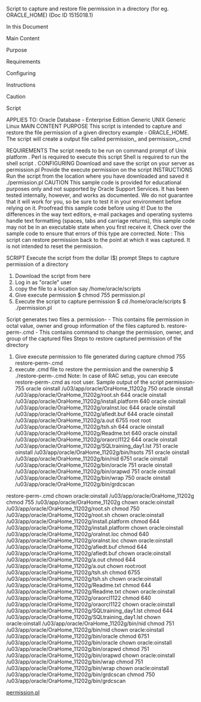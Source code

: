 Script to capture and restore file permission in a directory (for eg. ORACLE_HOME) (Doc ID 1515018.1)

 In this Document


Main Content



Purpose



Requirements



Configuring



Instructions



Caution



Script

APPLIES TO:
Oracle Database - Enterprise Edition
Generic UNIX
Generic Linux
MAIN CONTENT
PURPOSE
This script is intended to capture and restore the file permission of a given directory example - ORACLE_HOME. The script will create a output file called permission_<timestamp> and permission_<timestamp>.cmd

REQUIREMENTS
The script needs to be run on command prompt of Unix platform .
Perl is required to execute this script
Shell is required to run the shell script .
CONFIGURING
Download and save the script on your server as permission.pl
Provide the execute permission on the script
INSTRUCTIONS
 Run the script from the location where you have downloaded and saved it
./permission.pl <Path name to capture permission>
CAUTION
This sample code is provided for educational purposes only and not supported by Oracle Support Services. It has been tested internally, however, and works as documented. We do not guarantee that it will work for you, so be sure to test it in your environment before relying on it.
Proofread this sample code before using it! Due to the differences in the way text editors, e-mail packages and operating systems handle text formatting (spaces, tabs and carriage returns), this sample code may not be in an executable state when you first receive it. Check over the sample code to ensure that errors of this type are corrected.
Note : This script can restore permission back to the point at which it was captured. It is not intended to reset the permission.

SCRIPT
Execute the script from the dollar ($) prompt
Steps to capture permission of a directory
 1. Download the script from here
 2. Log in as "oracle" user
 3. copy the file to a location say /home/oracle/scripts
 4. Give execute permission
    $ chmod 755 permission.pl
 5. Execute the script to capture permission
    $ cd /home/oracle/scripts
    $ ./permission.pl <Path name to capture permission>

Script generates two files
a. permission-<time stamp> - This contains file permission in octal value, owner and group information of the files captured
b. restore-perm-<time stamp>.cmd - This contains command to change the permission, owner, and group of the captured files
Steps to restore captured permission of the directory
1. Give execute permission to file generated during capture
    chmod 755 restore-perm-<timestamp>.cmd
2. execute .cmd file to restore the permission and the ownership
    $ ./restore-perm-<timestamp>.cmd
Note: In case of RAC setup, you can execute restore-perm-<timestamp>.cmd as root user.
Sample output of the script
permission-<time stamp>
755 oracle oinstall /u03/app/oracle/OraHome_11202g
750 oracle oinstall /u03/app/oracle/OraHome_11202g/root.sh
644 oracle oinstall /u03/app/oracle/OraHome_11202g/install.platform
640 oracle oinstall /u03/app/oracle/OraHome_11202g/oraInst.loc
644 oracle oinstall /u03/app/oracle/OraHome_11202g/afiedt.buf
644 oracle oinstall /u03/app/oracle/OraHome_11202g/a.out
6755 root root /u03/app/oracle/OraHome_11202g/tsh.sh
644 oracle oinstall /u03/app/oracle/OraHome_11202g/Readme.txt
640 oracle oinstall /u03/app/oracle/OraHome_11202g/oraorcl1122
644 oracle oinstall /u03/app/oracle/OraHome_11202g/SQLtraining_day1.lst
751 oracle oinstall /u03/app/oracle/OraHome_11202g/bin/hsots
751 oracle oinstall /u03/app/oracle/OraHome_11202g/bin/nid
6751 oracle oinstall /u03/app/oracle/OraHome_11202g/bin/oracle
751 oracle oinstall /u03/app/oracle/OraHome_11202g/bin/orapwd
751 oracle oinstall /u03/app/oracle/OraHome_11202g/bin/wrap
750 oracle oinstall /u03/app/oracle/OraHome_11202g/bin/grdcscan

  restore-perm-<time stamp>.cmd
chown  oracle:oinstall /u03/app/oracle/OraHome_11202g
chmod  755 /u03/app/oracle/OraHome_11202g
chown  oracle:oinstall /u03/app/oracle/OraHome_11202g/root.sh
chmod  750 /u03/app/oracle/OraHome_11202g/root.sh
chown  oracle:oinstall /u03/app/oracle/OraHome_11202g/install.platform
chmod  644 /u03/app/oracle/OraHome_11202g/install.platform
chown  oracle:oinstall /u03/app/oracle/OraHome_11202g/oraInst.loc
chmod  640 /u03/app/oracle/OraHome_11202g/oraInst.loc
chown  oracle:oinstall /u03/app/oracle/OraHome_11202g/afiedt.buf
chmod  644 /u03/app/oracle/OraHome_11202g/afiedt.buf
chown  oracle:oinstall /u03/app/oracle/OraHome_11202g/a.out
chmod  644 /u03/app/oracle/OraHome_11202g/a.out
chown  root:root /u03/app/oracle/OraHome_11202g/tsh.sh
chmod  6755 /u03/app/oracle/OraHome_11202g/tsh.sh
chown  oracle:oinstall /u03/app/oracle/OraHome_11202g/Readme.txt
chmod  644 /u03/app/oracle/OraHome_11202g/Readme.txt
chown  oracle:oinstall /u03/app/oracle/OraHome_11202g/oraorcl1122
chmod  640 /u03/app/oracle/OraHome_11202g/oraorcl1122
chown  oracle:oinstall /u03/app/oracle/OraHome_11202g/SQLtraining_day1.lst
chmod  644 /u03/app/oracle/OraHome_11202g/SQLtraining_day1.lst
chown  oracle:oinstall /u03/app/oracle/OraHome_11202g/bin/nid
chmod  751 /u03/app/oracle/OraHome_11202g/bin/nid
chown  oracle:oinstall /u03/app/oracle/OraHome_11202g/bin/oracle
chmod  6751 /u03/app/oracle/OraHome_11202g/bin/oracle
chown  oracle:oinstall /u03/app/oracle/OraHome_11202g/bin/orapwd
chmod  751 /u03/app/oracle/OraHome_11202g/bin/orapwd
chown  oracle:oinstall /u03/app/oracle/OraHome_11202g/bin/wrap
chmod  751 /u03/app/oracle/OraHome_11202g/bin/wrap
chown  oracle:oinstall /u03/app/oracle/OraHome_11202g/bin/grdcscan
chmod  750 /u03/app/oracle/OraHome_11202g/bin/grdcscan



 [permission.pl](script\permission.pl) 